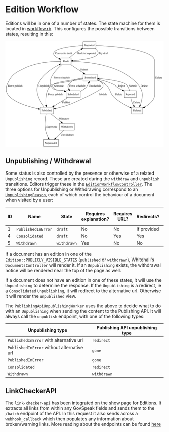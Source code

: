 # Edition Workflow

Editions will be in one of a number of states. The state machine for them is located in [workflow.rb](/app/models/edition/workflow.rb). This configures the possible transitions between states, resulting in this:

![Transitions graph](misc/edition_transitions.png)

## Unpublishing / Withdrawal

Some status is also controlled by the presence or otherwise of a related `Unpublishing` record. These are created during the `withdraw` and `unpublish` transitions. Editors trigger these in the [`EditionWorkflowController`](/app/controllers/admin/edition_workflow_controller.rb). The three options for Unpublishing or Withdrawing correspond to an [`UnpublishingReason`](/app/models/unpublishing_reason.rb), each of which control the behaviour of a document when visited by a user:

| ID | Name               | State       | Requires explanation? | Requires URL? | Redirects?  | Shows original content? |
|----|--------------------|-------------|-----------------------|---------------|-------------|-------------------------|
| 1  | `PublishedInError` | `draft`     | No                    | No            | If provided | No                      |
| 4  | `Consolidated`     | `draft`     | No                    | Yes           | Yes         | No                      |
| 5  | `Withdrawn`        | `withdrawn` | Yes                   | No            | No          | Yes                     |

If a document has an edition in one of the `Edition::PUBLICLY_VISIBLE_STATES` (`published` or `withdrawn`), Whitehall's `DocumentsController` will render it. If an `Unpublishing` exists, the withdrawal notice will be rendered near the top of the page as well.

If a document does not have an edition in one of these states, it will use the `Unpublishing` to determine the response. If the `Unpublishing` is a redirect, ie a `Consolidated` `Unpublishing`, it will redirect to the alternative url. Otherwise it will render the `unpublished` view.

The `PublishingApiUnpublishingWorker` uses the above to decide what to do with an `Unpublishing` when sending the content to the Publishing API. It will always call the `unpublish` endpoint, with one of the following types:

| Unpublishing type                          | Publishing API unpublishing type |
|--------------------------------------------|----------------------------------|
| `PublishedInError` with alternative url    | `redirect`                       |
| `PublishedInError` without alternative url | `gone`                           |
| `PublishedInError`                         | `gone`                           |
| `Consolidated`                             | `redirect`                       |
| `Withdrawn`                                | `withdrawn`                      |

## LinkCheckerAPI

The `link-checker-api` has been integrated on the show page for Editions. It extracts all links from within any GovSpeak fields and sends them to the `/batch` endpoint of the API. In this request it also sends across a `webhook_callback` which then populates any information about broken/warning links. More reading about the endpoints can be found [here](https://docs.publishing.service.gov.uk/apis/link-checker-api.html)
